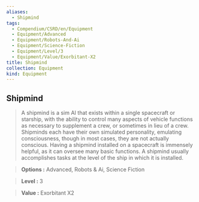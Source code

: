```yaml
---
aliases:
  - Shipmind
tags:
  - Compendium/CSRD/en/Equipment
  - Equipment/Advanced
  - Equipment/Robots-And-Ai
  - Equipment/Science-Fiction
  - Equipment/Level/3
  - Equipment/Value/Exorbitant-X2
title: Shipmind
collection: Equipment
kind: Equipment
---
```

## Shipmind    
    
>A shipmind is a sim AI that exists within a single spacecraft or starship, with the ability to control many aspects of vehicle functions as necessary to supplement a crew, or sometimes in lieu of a crew. Shipminds each have their own simulated personality, emulating consciousness, though in most cases, they are not actually conscious. Having a shipmind installed on a spacecraft is immensely helpful, as it can oversee many basic functions. A shipmind usually accomplishes tasks at the level of the ship in which it is installed.    
> **Options :** Advanced, Robots & Ai, Science Fiction    
> **Level :** 3    
> **Value :** Exorbitant X2
